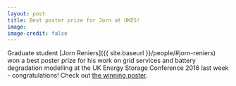 ```yaml
---
layout: post
title: Best poster prize for Jorn at UKES!
image: 
image-credit: false
---
```

Graduate student [Jorn Reniers]({{ site.baseurl }}/people/#jorn-reniers) won a best poster prize for his work on grid services and battery degradation modelling at the UK Energy Storage Conference 2016 last week - congratulations! Check out [the winning poster](http://epg.eng.ox.ac.uk/sites/default/files/Howey/Poster_Reniers2c.pdf).


